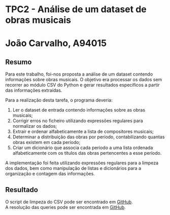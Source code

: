 # TPC2 - Análise de um dataset de obras musicais  

# João Carvalho, A94015  

## Resumo  

Para este trabalho, foi-nos proposta a análise de um dataset contendo informações sobre obras musicais. O objetivo era processar os dados sem recorrer ao módulo CSV do Python e gerar resultados específicos a partir das informações extraídas.  

Para a realização desta tarefa, o programa deveria:  

1. Ler o dataset de entrada contendo informações sobre as obras musicais;  
2. Corrigir erros no ficheiro utilizando expressões regulares para normalizar os dados;  
3. Extrair e ordenar alfabeticamente a lista de compositores musicais; 
4. Determinar a distribuição das obras por período, contabilizando quantas obras existem em cada período;  
5. Criar um dicionário que associa cada período a uma lista ordenada alfabeticamente com os títulos das obras pertencentes a esse período.  

A implementação foi feita utilizando expressões regulares para a limpeza dos dados, bem como manipulação de listas e dicionários para a organização e contagem das informações.  

## Resultado  

O script de limpeza do CSV pode ser encontrado em [GitHub](https://github.com/joodanic/PL2024/blob/main/TP2/file.py).  
A resolução das queries pode ser encontrada em [GitHub](https://github.com/joodanic/PL2024/blob/main/TP2/tpc2.py).